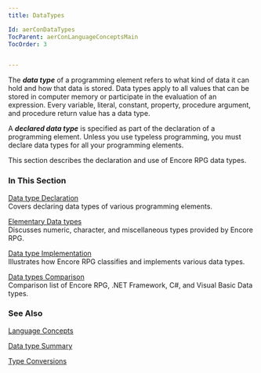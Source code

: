 ```yaml
---
title: DataTypes

Id: aerConDataTypes
TocParent: aerConLanguageConceptsMain
TocOrder: 3


---
```


The ***data type*** of a programming element refers to what kind of data it can hold and how that data is stored. Data types apply to all values that can be stored in computer memory or participate in the evaluation of an expression. Every variable, literal, constant, property, procedure argument, and procedure return value has a data type. 

A ***declared data type*** is specified as part of the declaration of a programming element. Unless you use typeless programming, you must declare data types for all your programming elements. 

This section describes the declaration and use of Encore RPG data types.

### In This Section
[Data type Declaration](aerConDataTypeDeclaration.html) <br /> Covers declaring data types of various programming elements. 

[Elementary Data types](aerConElementaryDataTypes.html) <br /> Discusses numeric, character, and miscellaneous types provided by Encore RPG. 

[Data type Implementation](aerConDataTypeImplementation.html) <br /> Illustrates how Encore RPG classifies and implements various data types. 

[Data types Comparison](aerConFrameworkDataTypesComparison.html) <br /> Comparison list of Encore RPG, .NET Framework, C#, and Visual Basic Data types. 

### See Also
[Language Concepts](aerConLanguageConceptsMain.html)

[Data type Summary](Data_type_summary.html)

[Type Conversions](Type_Conversions.html) 
